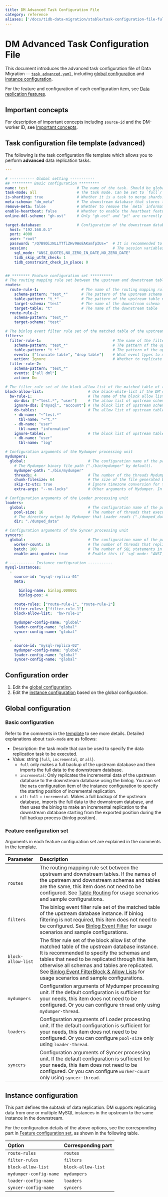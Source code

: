 ```yaml
---
title: DM Advanced Task Configuration File
category: reference
aliases: ['/docs/tidb-data-migration/stable/task-configuration-file-full/','/docs/tidb-data-migration/v1.0/task-configuration-file-full/','/docs/dev/reference/tools/data-migration/configure/task-configuration-file-full/','/docs/v3.1/reference/tools/data-migration/configure/task-configuration-file-full/','/docs/v3.0/reference/tools/data-migration/configure/task-configuration-file-full/','/docs/v2.1/reference/tools/data-migration/configure/task-configuration-file-full/']
---
```


# DM Advanced Task Configuration File

This document introduces the advanced task configuration file of Data Migration --
[`task_advanced.yaml`](https://github.com/pingcap/dm/blob/master/dm/master/task_advanced.yaml), including [global configuration](#global-configuration) and [instance configuration](#instance-configuration).

For the feature and configuration of each configuration item, see [Data replication features](feature-overview.md).

## Important concepts

For description of important concepts including `source-id` and the DM-worker ID, see [Important concepts](config-overview.md#important-concepts).

## Task configuration file template (advanced)

The following is the task configuration file template which allows you to perform **advanced** data replication tasks.

```yaml
---

# ----------- Global setting -----------
## ********* Basic configuration *********
name: test                      # The name of the task. Should be globally unique.
task-mode: all                  # The task mode. Can be set to `full`/`incremental`/`all`.
is-sharding: true               # Whether it is a task to merge shards.
meta-schema: "dm_meta"          # The downstream database that stores the `meta` information.
remove-meta: false              # Whether to remove the `meta` information (`checkpoint` and `onlineddl`) corresponding to the task name before starting the replication task.
enable-heartbeat: false         # Whether to enable the heartbeat feature.
online-ddl-scheme: "gh-ost"     # Only "gh-ost" and "pt" are currently supported.

target-database:                # Configuration of the downstream database instance.
  host: "192.168.0.1"
  port: 4000
  user: "root"
  password: "/Q7B9DizNLLTTfiZHv9WoEAKamfpIUs="  # It is recommended to use a password encrypted with dmctl
  session:                                      # The session variables of TiDB, supported since 1.0.6. For details, see https://pingcap.com/docs/stable/system-variables/
    sql_mode: "ANSI_QUOTES,NO_ZERO_IN_DATE,NO_ZERO_DATE"
    tidb_skip_utf8_check: 1
    tidb_constraint_check_in_place: 0


## ******** Feature configuration set **********
# The routing mapping rule set between the upstream and downstream tables.
routes:
  route-rule-1:                   # The name of the routing mapping rule
    schema-pattern: "test_*"      # The pattern of the upstream schema name, wildcard characters (*?) are supported
    table-pattern: "t_*"          # The pattern of the upstream table name, wildcard characters (*?) are supported
    target-schema: "test"         # The name of the downstream schema
    target-table: "t"             # The name of the downstream table
  route-rule-2:
    schema-pattern: "test_*"
    target-schema: "test"

# The binlog event filter rule set of the matched table of the upstream database instance.
filters:
  filter-rule-1:                                # The name of the filtering rule
    schema-pattern: "test_*"                    # The pattern of the upstream schema name, wildcard characters (*?) are supported
    table-pattern: "t_*"                        # The pattern of the upstream schema name, wildcard characters (*?) are supported
    events: ["truncate table", "drop table"]    # What event types to match
    action: Ignore                              # Whether to replicate (Do) or ignore (Ignore) the binlog that matches the filtering rule
  filter-rule-2:
    schema-pattern: "test_*"
    events: ["all dml"]
    action: Do

# The filter rule set of the block allow list of the matched table of the upstream database instance.
block-allow-list:                    # Use black-white-list if the DM's version <= v1.0.6.
  bw-rule-1:                         # The name of the block allow list rule
    do-dbs: ["~^test.*", "user"]     # The allow list of upstream schemas needs to be replicated
    ignore-dbs: ["mysql", "account"] # The block list of upstream schemas needs to be replicated
    do-tables:                       # The allow list of upstream tables needs to be replicated
    - db-name: "~^test.*"
      tbl-name: "~^t.*"
    - db-name: "user"
      tbl-name: "information"
    ignore-tables:                   # The block list of upstream tables needs to be replicated
    - db-name: "user"
      tbl-name: "log"

# Configuration arguments of the Mydumper processing unit
mydumpers:
  global:                            # The configuration name of the processing unit.
    # The Mydumper binary file path ("./bin/mydumper" by default).
    mydumper-path: "./bin/mydumper"
    threads: 4                       # The number of the threads Mydumper dumps from the upstream database (4 by default).
    chunk-filesize: 64               # The size of the file generated by Mydumper (64 in MB by default).
    skip-tz-utc: true                # Ignore timezone conversion for time type data (true by default).
    extra-args: "--no-locks"         # Other arguments of Mydumper. In v1.0.2 and later versions, DM automatically generates the table-list configurable items.

# Configuration arguments of the Loader processing unit
loaders:
  global:                            # The configuration name of the processing unit.
    pool-size: 16                    # The number of threads that execute Mydumper SQL files concurrently in Loader (16 by default).
    # The directory output by Mydumper that Loader reads ("./dumped_data" by default). Directories for different tasks of the same instance must be different (Mydumper outputs the SQL file based on the directory).
    dir: "./dumped_data"

# Configuration arguments of the Syncer processing unit
syncers:
  global:                            # The configuration name of the processing unit.
    worker-count: 16                 # The number of threads that replicate binlog events concurrently in Syncer.
    batch: 100                       # The number of SQL statements in a transaction batch that Syncer replicates to the downstream database (100 by default).
    enable-ansi-quotes: true         # Enable this if `sql-mode: "ANSI_QUOTES"` is set in the `session`

# ----------- Instance configuration -----------
mysql-instances:
  -
    source-id: "mysql-replica-01"                                      # The ID of the upstream instance or replication group. It can be configured by referring to the `source_id` in the `inventory.ini` file or the `source-id` in the `dm-master.toml` file.
    meta:                                                              # The position where the binlog replication starts when `task-mode` is `incremental` and the downstream database checkpoint does not exist. If the checkpoint exists, the checkpoint is used.

      binlog-name: binlog.000001
      binlog-pos: 4

    route-rules: ["route-rule-1", "route-rule-2"]                      # The name of the mapping rule between the table matching the upstream database instance and the downstream database.
    filter-rules: ["filter-rule-1"]                                    # The name of the binlog event filtering rule of the table matching the upstream database instance.
    block-allow-list:  "bw-rule-1"                                     # The name of the block and allow lists filtering rule of the table matching the upstream database instance. Use black-white-list if the DM's version <= v1.0.6.

    mydumper-config-name: "global"                                     # The configuration name of the Mydumper processing unit.
    loader-config-name: "global"                                       # The configuration name of the Loader processing unit.
    syncer-config-name: "global"                                       # The configuration name of the Syncer processing unit.

  -
    source-id: "mysql-replica-02"
    mydumper-config-name: "global"
    loader-config-name: "global"
    syncer-config-name: "global"
```

## Configuration order

1. Edit the [global configuration](#global-configuration).
2. Edit the [instance configuration](#instance-configuration) based on the global configuration.

## Global configuration

### Basic configuration

Refer to the comments in the [template](#task-configuration-file-template-advanced) to see more details. Detailed explanations about `task-mode` are as follows:

- Description: the task mode that can be used to specify the data replication task to be executed.
- Value: string (`full`, `incremental`, or `all`).
    - `full` only makes a full backup of the upstream database and then imports the full data to the downstream database.
    - `incremental`: Only replicates the incremental data of the upstream database to the downstream database using the binlog. You can set the `meta` configuration item of the instance configuration to specify the starting position of incremental replication.
    - `all`: `full` + `incremental`. Makes a full backup of the upstream database, imports the full data to the downstream database, and then uses the binlog to make an incremental replication to the downstream database starting from the exported position during the full backup process (binlog position).

### Feature configuration set

Arguments in each feature configuration set are explained in the comments in the [template](#task-configuration-file-template-advanced).

| Parameter        | Description                                    |
| :------------ | :--------------------------------------- |
| `routes` | The routing mapping rule set between the upstream and downstream tables. If the names of the upstream and downstream schemas and tables are the same, this item does not need to be configured. See [Table Routing](feature-overview.md#table-routing) for usage scenarios and sample configurations. |
| `filters` | The binlog event filter rule set of the matched table of the upstream database instance. If binlog filtering is not required, this item does not need to be configured. See [Binlog Event Filter](feature-overview.md#binlog-event-filter) for usage scenarios and sample configurations. |
| `block-allow-list` | The filter rule set of the block allow list of the matched table of the upstream database instance. It is recommended to specify the schemas and tables that need to be replicated through this item, otherwise all schemas and tables are replicated. See [Binlog Event Filter](feature-overview.md#binlog-event-filter)[Block & Allow Lists](feature-overview.md#block-allow-table-lists) for usage scenarios and sample configurations. |
| `mydumpers` | Configuration arguments of Mydumper processing unit. If the default configuration is sufficient for your needs, this item does not need to be configured. Or you can configure `thread` only using `mydumper-thread`. |
| `loaders` | Configuration arguments of Loader processing unit. If the default configuration is sufficient for your needs, this item does not need to be configured. Or you can configure `pool-size` only using `loader-thread`. |
| `syncers` | Configuration arguments of Syncer processing unit. If the default configuration is sufficient for your needs, this item does not need to be configured. Or you can configure `worker-count` only using `syncer-thread`. |

## Instance configuration

This part defines the subtask of data replication. DM supports replicating data from one or multiple MySQL instances in the upstream to the same instance in the downstream.

For the configuration details of the above options, see the corresponding part in [Feature configuration set](#feature-configuration-set), as shown in the following table.

| Option | Corresponding part |
| :------ | :------------------ |
| `route-rules` | `routes` |
| `filter-rules` | `filters` |
| `block-allow-list` | `block-allow-list` |
| `mydumper-config-name` | `mydumpers` |
| `loader-config-name` | `loaders` |
| `syncer-config-name` | `syncers`  |
